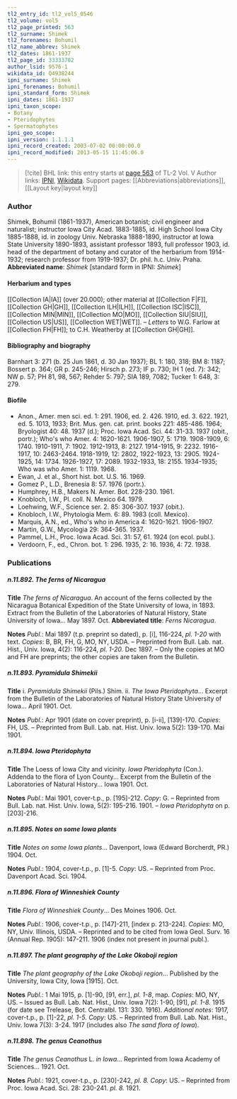 ```yaml
---
tl2_entry_id: tl2_vol5_0546
tl2_volume: vol5
tl2_page_printed: 563
tl2_surname: Shimek
tl2_forenames: Bohumil
tl2_name_abbrev: Shimek
tl2_dates: 1861-1937
tl2_page_id: 33333702
author_lsid: 9576-1
wikidata_id: Q4938244
ipni_surname: Shimek
ipni_forenames: Bohumil
ipni_standard_form: Shimek
ipni_dates: 1861-1937
ipni_taxon_scope: 
- Botany
- Pteridophytes
- Spermatophytes
ipni_geo_scope: 
ipni_version: 1.1.1.1
ipni_record_created: 2003-07-02 00:00:00.0
ipni_record_modified: 2013-05-15 11:45:06.0
---
```


> [!cite] BHL link: this entry starts at [page 563](https://www.biodiversitylibrary.org/page/33333702) of TL-2 Vol. V
> Author links: [IPNI](https://www.ipni.org/a/9576-1), [Wikidata](https://www.wikidata.org/wiki/Q4938244). Support pages: [[Abbreviations|abbreviations]], [[Layout key|layout key]]

### Author

Shimek, Bohumil (1861-1937), American botanist; civil engineer and naturalist; instructor Iowa City Acad. 1883-1885, id. High School Iowa City 1885-1888, id. in zoology Univ. Nebraska 1888-1890, instructor at Iowa State University 1890-1893, assistant professor 1893, full professor 1903, id. head of the department of botany and curator of the herbarium from 1914-1932; research professor from 1919-1937; Dr. phil. h.c. Univ. Praha. 
**Abbreviated name**: *Shimek* \[standard form in IPNI: *Shimek*\]

#### Herbarium and types

[[Collection IA|IA]] (over 20.000); other material at [[Collection F|F]], [[Collection GH|GH]], [[Collection ILH|ILH]], [[Collection ISC|ISC]], [[Collection MIN|MIN]], [[Collection MO|MO]], [[Collection SIU|SIU]], [[Collection US|US]], [[Collection WET|WET]]. – *Letters* to W.G. Farlow at [[Collection FH|FH]]; to C.H. Weatherby at [[Collection GH|GH]].

#### Bibliography and biography

Barnhart 3: 271 (b. 25 Jun 1861, d. 30 Jan 1937); BL 1: 180, 318; BM 8: 1187; Bossert p. 364; GR p. 245-246; Hirsch p. 273; IF p. 730; IH 1 (ed. 7): 342; NW p. 57; PH 81, 98, 567; Rehder 5: 797; SIA 189, 7082; Tucker 1: 648, 3: 279.

#### Biofile

- Anon., Amer. men sci. ed. 1: 291. 1906, ed. 2. 426. 1910, ed. 3. 622. 1921, ed. 5. 1013, 1933; Brit. Mus. gen. cat. print. books 221: 485-486. 1964; Bryologist 40: 48. 1937 (d.); Proc. Iowa Acad. Sci. 44: 31-33. 1937 (obit., portr.); Who's who Amer. 4: 1620-1621. 1906-1907, 5: 1719. 1908-1909, 6: 1740. 1910-1911, 7: 1902. 1912-1913, 8: 2127. 1914-1915, 9: 2232. 1916-1917, 10: 2463-2464. 1918-1919, 12: 2802, 1922-1923, 13: 2905. 1924-1925, 14: 1734. 1926-1927, 17: 2089. 1932-1933, 18: 2155. 1934-1935; Who was who Amer. 1: 1119. 1968.
- Ewan, J. et al., Short hist. bot. U.S. 16. 1969.
- Gomez P., L.D., Brenesia 8: 57. 1976 (portr.).
- Humphrey, H.B., Makers N. Amer. Bot. 228-230. 1961.
- Knobloch, I.W., Pl. coll. N. Mexico 64. 1979.
- Loehwing, W.F., Science ser. 2. 85: 306-307. 1937 (obit.).
- Knobloch, I.W., Phytologia Mem. 6: 89. 1983 (coll. Mexico).
- Marquis, A.N., ed., Who's who in America 4: 1620-1621. 1906-1907.
- Martin, G.W., Mycologia 29: 364-365. 1937.
- Pammel, L.H., Proc. Iowa Acad. Sci. 31: 57, 61. 1924 (on ecol. publ.).
- Verdoorn, F., ed., Chron. bot. 1: 296. 1935, 2: 16. 1936, 4: 72. 1938.

### Publications

##### n.11.892. The ferns of Nicaragua

**Title**
*The ferns of Nicaragua*. An account of the ferns collected by the Nicaragua Botanical Expedition of the State University of Iowa, in 1893. Extract from the Bulletin of the Laboratories of Natural History, State University of Iowa... May 1897. Oct.
**Abbreviated title**: *Ferns Nicaragua*.

**Notes**
*Publ*.: Mai 1897 (t.p. preprint so dated), p. \[i\], 116-224, *pl. 1-20* with text. *Copies*: B, BR, FH, G, MO, NY, USDA. – Preprinted from Bull. Lab. nat. Hist., Univ. Iowa, 4(2): 116-224, *pl. 1-20.* Dec 1897. – Only the copies at MO and FH are preprints; the other copies are taken from the Bulletin.

##### n.11.893. Pyramidula Shimekii

**Title**
i. *Pyramidula Shimekii* (Pils.) Shim. ii. *The Iowa Pteridophyta*... Excerpt from the Bulletin of the Laboratories of Natural History State University of Iowa... April 1901. Oct.

**Notes**
*Publ*.: Apr 1901 (date on cover preprint), p. \[i-ii\], \[139\]-170. *Copies*: FH, US. – Preprinted from Bull. Lab. nat. Hist. Univ. Iowa 5(2): 139-170. Mai 1901.

##### n.11.894. Iowa Pteridophyta

**Title**
The Loess of Iowa City and vicinity. *Iowa Pteridophyta* (Con.). Addenda to the flora of Lyon County... Excerpt from the Bulletin of the Laboratories of Natural History... Iowa 1901. Oct.

**Notes**
*Publ*.: Mai 1901, cover-t.p., p. \[195\]-212. *Copy*: G. – Reprinted from Bull. Lab. nat. Hist. Univ. Iowa, 5(2): 195-216. 1901. – *Iowa Pteridophyta* on p. \[203\]-216.

##### n.11.895. Notes on some Iowa plants

**Title**
*Notes on some Iowa plants*... Davenport, Iowa (Edward Borcherdt, PR.) 1904. Oct.

**Notes**
*Publ*.: 1904, cover-t.p., p. \[1\]-5. *Copy*: US. – Reprinted from Proc. Davenport Acad. Sci. 1904.

##### n.11.896. Flora of Winneshiek County

**Title**
*Flora of Winneshiek County*... Des Moines 1906. Oct.

**Notes**
*Publ*.: 1906, cover-t.p., p. \[147\]-211, \[index p. 213-224\]. *Copies*: MO, NY, Univ. Illinois, USDA. – Reprinted and to be cited from Iowa Geol. Surv. 16 (Annual Rep. 1905): 147-211. 1906 (index not present in journal publ.).

##### n.11.897. The plant geography of the Lake Okoboji region

**Title**
*The plant geography of the Lake Okoboji region*... Published by the University, Iowa City, Iowa \[1915\]. Oct.

**Notes**
*Publ*.: 1 Mai 1915, p. \[1\]-90, \[91, err.\], *pl. 1-8*, map. *Copies*: MO, NY, US. – Issued as Bull. Lab. Nat. Hist., Univ. Iowa 7(2): 1-90, \[91\], *pl. 1-8.* 1915 (for date see Trelease, Bot. Centralbl. 131: 330. 1916).
*Additional notes*: 1917, cover-t.p., p. \[1\]-22, *pl. 1-5. Copy*: US. – Reprinted from Bull. Lab. Nat. Hist., Univ. Iowa 7(3): 3-24. 1917 (includes also *The sand flora of Iowa*).

##### n.11.898. The genus Ceanothus

**Title**
*The genus Ceanothus* L. *in Iowa*... Reprinted from Iowa Academy of Sciences... 1921. Oct.

**Notes**
*Publ*.: 1921, cover-t.p., p. \[230\]-242, *pl. 8. Copy*: US. – Reprinted from Proc. Iowa Acad. Sci. 28: 230-241. *pl. 8.* 1921.

